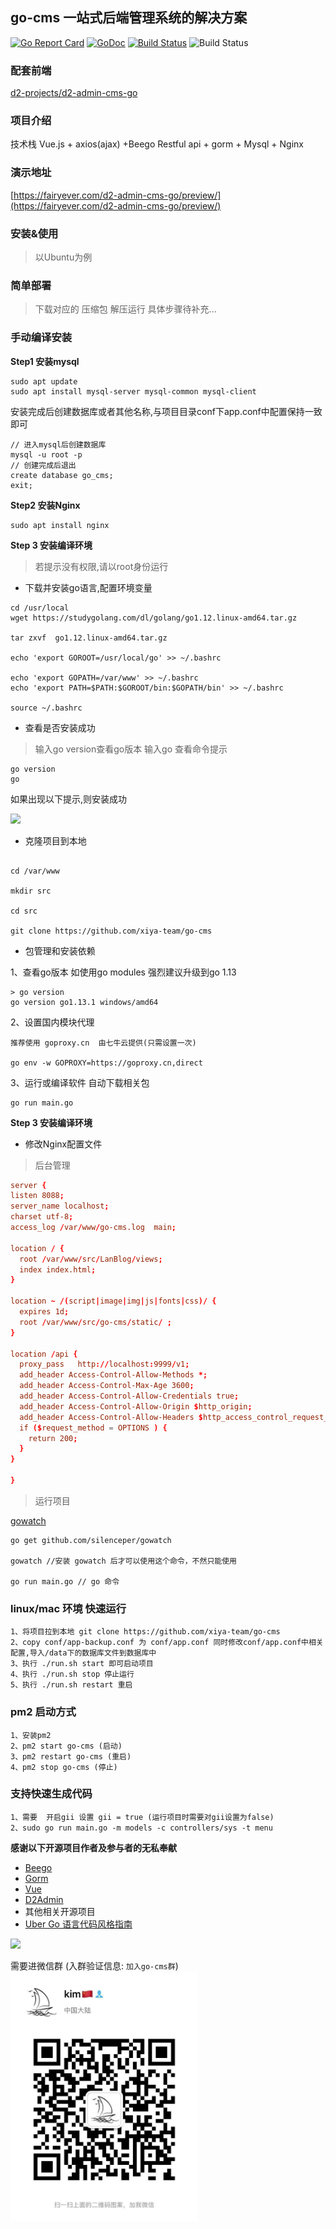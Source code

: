 ## go-cms 一站式后端管理系统的解决方案

[![Go Report Card](https://goreportcard.com/badge/github.com/sinksmell/LanBlog)](https://goreportcard.com/report/github.com/sinksmell/LanBlog)
[![GoDoc](https://godoc.org/github.com/sinksmell/LanBlog?status.svg)](https://godoc.org/github.com/sinksmell/LanBlog)
[![Build Status](https://travis-ci.com/sinksmell/LanBlog.svg?branch=master)](https://travis-ci.com/sinksmell/LanBlog)
![Build Status](https://img.shields.io/badge/language-go-green.svg)

### 配套前端

[d2-projects/d2-admin-cms-go](https://github.com/d2-projects/d2-admin-cms-go)

### 项目介绍

技术栈 Vue.js + axios(ajax) +Beego Restful api + gorm + Mysql + Nginx

### 演示地址

[https://fairyever.com/d2-admin-cms-go/preview/](https://fairyever.com/d2-admin-cms-go/preview/)

### 安装&使用

> 以Ubuntu为例

### 简单部署

> 下载对应的 压缩包 解压运行 具体步骤待补充...
> 

### 手动编译安装

**Step1 安装mysql**

``` shell
sudo apt update
sudo apt install mysql-server mysql-common mysql-client
```

安装完成后创建数据库或者其他名称,与项目目录conf下app.conf中配置保持一致即可

``` shell
// 进入mysql后创建数据库
mysql -u root -p
// 创建完成后退出
create database go_cms;
exit;
``` 

**Step2 安装Nginx**

``` shell
sudo apt install nginx
```

**Step 3 安装编译环境**

> 若提示没有权限,请以root身份运行

* 下载并安装go语言,配置环境变量


``` shell
cd /usr/local
wget https://studygolang.com/dl/golang/go1.12.linux-amd64.tar.gz

tar zxvf  go1.12.linux-amd64.tar.gz

echo 'export GOROOT=/usr/local/go' >> ~/.bashrc 

echo 'export GOPATH=/var/www' >> ~/.bashrc 
echo 'export PATH=$PATH:$GOROOT/bin:$GOPATH/bin' >> ~/.bashrc 

source ~/.bashrc
``` 

* 查看是否安装成功
> 输入go version查看go版本 输入go 查看命令提示

``` shell
go version
go 
```

如果出现以下提示,则安装成功

![](https://i.loli.net/2019/03/03/5c7b8034bbdc4.png)

* 克隆项目到本地 

``` shell

cd /var/www

mkdir src

cd src

git clone https://github.com/xiya-team/go-cms

```

* 包管理和安装依赖

1、查看go版本 如使用go modules 强烈建议升级到go 1.13

	> go version
	go version go1.13.1 windows/amd64

2、设置国内模块代理 

	推荐使用 goproxy.cn  由七牛云提供(只需设置一次)

	go env -w GOPROXY=https://goproxy.cn,direct

3、运行或编译软件  自动下载相关包

	go run main.go  
  

**Step 3 安装编译环境**

* 修改Nginx配置文件

> 后台管理 

``` conf
server {
listen 8088;
server_name localhost;
charset utf-8;
access_log /var/www/go-cms.log  main;

location / {
  root /var/www/src/LanBlog/views;
  index index.html;
}

location ~ /(script|image|img|js|fonts|css)/ {
  expires 1d;
  root /var/www/src/go-cms/static/ ;
}

location /api {
  proxy_pass   http://localhost:9999/v1;
  add_header Access-Control-Allow-Methods *;
  add_header Access-Control-Max-Age 3600;
  add_header Access-Control-Allow-Credentials true;
  add_header Access-Control-Allow-Origin $http_origin;
  add_header Access-Control-Allow-Headers $http_access_control_request_headers;
  if ($request_method = OPTIONS ) {
    return 200;
  }
}   

}
```

>运行项目 

[gowatch](https://gitee.com/silenceper/gowatch)
```
go get github.com/silenceper/gowatch

gowatch //安装 gowatch 后才可以使用这个命令，不然只能使用

go run main.go // go 命令
```

### linux/mac 环境 快速运行

```
1、将项目拉到本地 git clone https://github.com/xiya-team/go-cms
2、copy conf/app-backup.conf 为 conf/app.conf 同时修改conf/app.conf中相关配置,导入/data下的数据库文件到数据库中
3、执行 ./run.sh start 即可启动项目
4、执行 ./run.sh stop 停止运行
5、执行 ./run.sh restart 重启
```

### pm2 启动方式

```
1、安装pm2
2、pm2 start go-cms (启动)
3、pm2 restart go-cms (重启)
4、pm2 stop go-cms (停止)
```

### 支持快速生成代码

```
1、需要  开启gii 设置 gii = true (运行项目时需要对gii设置为false)   
2、sudo go run main.go -m models -c controllers/sys -t menu
```

**感谢以下开源项目作者及参与者的无私奉献**

* [Beego](https://github.com/astaxie/beego/)
* [Gorm](https://github.com/jinzhu/gorm)
* [Vue](https://github.com/vuejs/vue)
* [D2Admin](https://github.com/d2-projects/d2-admin)
* 其他相关开源项目
* [Uber Go 语言代码风格指南](https://github.com/uber-go/guide)


<a href="https://github.com/d2-projects/d2-admin" target="_blank"><img src="https://raw.githubusercontent.com/FairyEver/d2-admin/master/doc/image/d2-admin@2x.png" width="200"></a>

需要进微信群 (入群验证信息: `加入go-cms群`)
<img src="public/Wechat.jpeg" width="300px"/>
